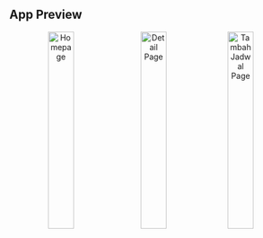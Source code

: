 ## App Preview

<div align="center">
  <img src="https://github.com/user-attachments/assets/ae452218-d64e-4123-a665-d428ebd47cd1" alt="Homepage" width="30%" style="margin-right: 10px;">
  <img src="https://github.com/user-attachments/assets/d8d0bd6b-0c82-4ec4-8891-d499b99f91c4" alt="Detail Page" width="30%">
    <img src="https://github.com/user-attachments/assets/44fa3ba9-ec1f-47dd-b2d2-17bc20aad4c0" alt="Tambah Jadwal Page" width="30%">
</div>

